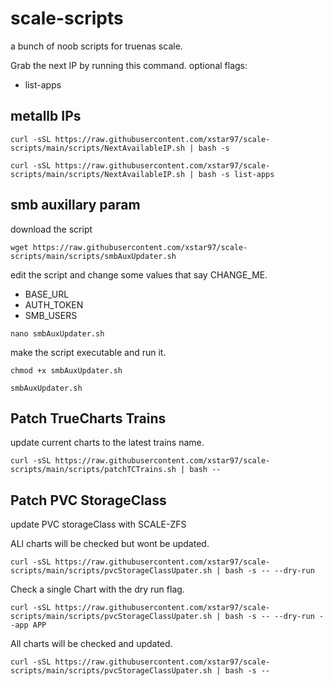 # scale-scripts
a bunch of noob scripts for truenas scale.

Grab the next IP by running this command.
  optional flags:
  - list-apps

## metallb IPs
```shell
curl -sSL https://raw.githubusercontent.com/xstar97/scale-scripts/main/scripts/NextAvailableIP.sh | bash -s
```
```shell
curl -sSL https://raw.githubusercontent.com/xstar97/scale-scripts/main/scripts/NextAvailableIP.sh | bash -s list-apps
```


## smb auxillary param

download the script

```shell
wget https://raw.githubusercontent.com/xstar97/scale-scripts/main/scripts/smbAuxUpdater.sh
```

edit the script and change some values that say CHANGE_ME.
- BASE_URL
- AUTH_TOKEN
- SMB_USERS

```shell
nano smbAuxUpdater.sh
```

make the script executable and run it.

```shell
chmod +x smbAuxUpdater.sh
```

```shell
smbAuxUpdater.sh
```

## Patch TrueCharts Trains

update current charts to the latest trains name.

```shell
curl -sSL https://raw.githubusercontent.com/xstar97/scale-scripts/main/scripts/patchTCTrains.sh | bash --
```

## Patch PVC StorageClass

update PVC storageClass with SCALE-ZFS

ALl charts will be checked but wont be updated.

```shell
curl -sSL https://raw.githubusercontent.com/xstar97/scale-scripts/main/scripts/pvcStorageClassUpater.sh | bash -s -- --dry-run
```

Check a single Chart with the dry run flag.

```shell
curl -sSL https://raw.githubusercontent.com/xstar97/scale-scripts/main/scripts/pvcStorageClassUpater.sh | bash -s -- --dry-run --app APP
```

All charts will be checked and updated.

```shell
curl -sSL https://raw.githubusercontent.com/xstar97/scale-scripts/main/scripts/pvcStorageClassUpater.sh | bash -s --
```
